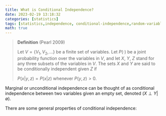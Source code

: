 ```yaml
---
title: What is Conditional Independence?
date: 2023-02-19 13:18:32
categories: [statistics]
tags: [statistics,independence, conditional-independence,random-variables,joint-probability,conditional-probability,subset,finite-set]
math: true
---
```


> **Definition** (Pearl 2009)
>
> Let $V = \{V_1, V_2, \ldots \}$ be a finite set of variables. Let $P(\cdot)$ be a joint probability function over the variables in $V$, and let $X$, $Y$, $Z$ stand for any three subsets of the variables in $V$. The sets $X$ and $Y$ are said to be conditionally independent given $Z$ if
>
> $P(x | y, z) = P(x|z)$ whenever $P(y,z) > 0$.

Marginal or unconditional independence can be thought of as conditional independence between two variables given an empty set, denoted $(X \perp Y | \emptyset)$. 

There are some general properties of conditional independence:

